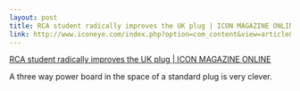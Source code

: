 ```yaml
--- 
layout: post
title: RCA student radically improves the UK plug | ICON MAGAZINE ONLINE
link: http://www.iconeye.com/index.php?option=com_content&view=article&id=3864:rca-student-radically-improves-the-uk-plug
---
```

<a href=
"http://www.iconeye.com/index.php?option=com_content&amp;view=article&amp;id=3864:rca-student-radically-improves-the-uk-plug">
RCA student radically improves the UK plug | ICON MAGAZINE
ONLINE</a>

<p>A three way power board in the space of a standard plug is very
clever.</p>
